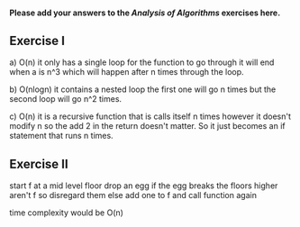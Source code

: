 #### Please add your answers to the ***Analysis of  Algorithms*** exercises here.

## Exercise I

a) O(n) it only has a single loop for the function to go through it will end when a is n^3 which will happen after
    n times through the loop.


b) O(nlogn) it contains a nested loop the first one will go n times but the second loop will go
    n^2 times.


c) O(n) it is a recursive function that is calls itself n times however it doesn't modify n so the add 2 in the return doesn't matter. So it just becomes an if statement that runs n times.

## Exercise II

start f at a mid level floor
drop an egg
if the egg breaks the floors higher aren't f so disregard them
else add one to f and call function again

time complexity would be O(n)
